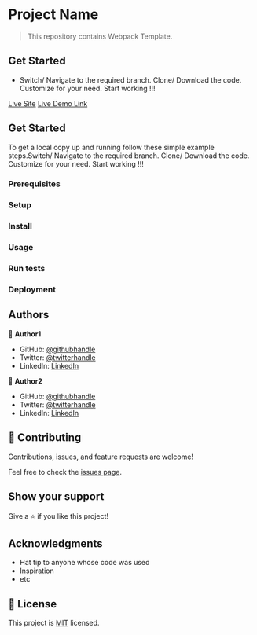 # Project Name

> This repository contains Webpack Template.


## Get Started
- Switch/ Navigate to the required branch. Clone/ Download the code. Customize for your need. Start working !!!


[Live Site](http://GITHUB_ID.github.io/...)
[Live Demo Link](https://www.loom.com/share/...)

## Get Started
To get a local copy up and running follow these simple example steps.Switch/ Navigate to the required branch. Clone/ Download the code. Customize for your need. Start working !!!

### Prerequisites

### Setup

### Install

### Usage

### Run tests

### Deployment



## Authors

👤 **Author1**

- GitHub: [@githubhandle](https://github.com/GITHUB_ID)
- Twitter: [@twitterhandle](https://twitter.com/GITHUB_ID)
- LinkedIn: [LinkedIn](https://linkedin.com/in/GITHUB_ID)

👤 **Author2**

- GitHub: [@githubhandle](https://github.com/githubhandle)
- Twitter: [@twitterhandle](https://twitter.com/twitterhandle)
- LinkedIn: [LinkedIn](https://linkedin.com/in/linkedinhandle)


## 🤝 Contributing

Contributions, issues, and feature requests are welcome!

Feel free to check the [issues page](../../issues/).

## Show your support

Give a ⭐️ if you like this project!

## Acknowledgments

- Hat tip to anyone whose code was used
- Inspiration
- etc

## 📝 License

This project is [MIT](./MIT.md) licensed.
